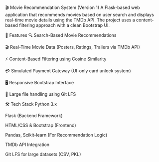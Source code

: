 🎬 Movie Recommendation System (Version 1)
A Flask-based web application that recommends movies based on user search and displays real-time movie details using the TMDb API. The project uses a content-based filtering approach with a clean Bootstrap UI.

🚀 Features
🔍 Search-Based Movie Recommendations

🎬 Real-Time Movie Data (Posters, Ratings, Trailers via TMDb API)

⚡ Content-Based Filtering using Cosine Similarity

💳 Simulated Payment Gateway (UI-only card unlock system)

🖥️ Responsive Bootstrap Interface

📂 Large file handling using Git LFS

🛠️ Tech Stack
Python 3.x

Flask (Backend Framework)

HTML/CSS & Bootstrap (Frontend)

Pandas, Scikit-learn (For Recommendation Logic)

TMDb API Integration

Git LFS for large datasets (CSV, PKL)
